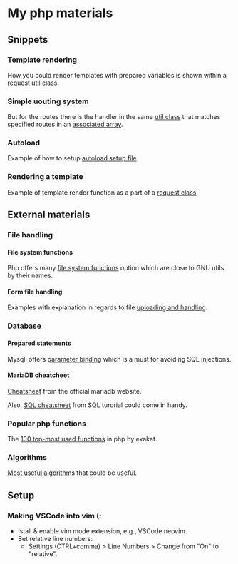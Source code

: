 # My php materials

## Snippets

### Template rendering 

How you could render templates with prepared variables is shown within a [request
util class](./src/Utils/Request.php).

### Simple uouting system

But for the routes there is the handler in the same
[util class](./src/Utils/Request.php) that matches specified routes in an
[associated array](./web.php).


### Autoload

Example of how to setup [autoload setup file](./autoload/autoload.php). 

### Rendering a template

Example of template render function as a part of a [request
class](./request/Request.php).

## External materials

### File handling

#### File system functions

Php offers many [file system
functions](https://www.php.net/manual/en/ref.filesystem.php) option which are
close to GNU utils by their names.

#### Form file handling

Examples with explanation in regards to file [uploading and
handling](https://www.w3schools.com/php/php_file_upload.asp).

### Database

#### Prepared statements

Mysqli offers [parameter
binding](https://www.php.net/manual/en/mysqli.quickstart.prepared-statements.php)
which is a must for avoiding SQL injections.

#### MariaDB cheatcheet

[Cheatsheet](https://mariadb.com/wp-content/uploads/2021/08/mariadb-standard-developer_cheat-sheet_1113.pdf)
from the official mariadb website.

Also, [SQL cheatsheet](https://www.sqltutorial.org/sql-cheat-sheet/) from SQL
turorial could come in handy.

### Popular php functions

The [100 top-most used
functions](https://www.exakat.io/en/the-100-php-functions-in-2022/) in php by
exakat.

### Algorithms

[Most useful
algorithms](https://medium.com/techie-delight/top-25-algorithms-every-programmer-should-know-373246b4881b)
that could be useful.

## Setup

### Making VSCode into vim (:

- Istall & enable vim mode extension, e.g., VSCode neovim.
- Set relative line numbers:
    - Settings (CTRL+comma) > Line Numbers > Change from "On" to
      "relative".
